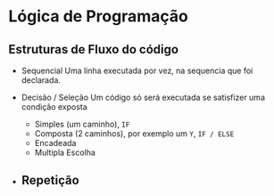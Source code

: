 # Lógica de Programação

## Estruturas de Fluxo do código

- Sequencial
Uma linha executada por vez, na sequencia que foi declarada.

- Decisão / Seleção
Um código só será executada se satisfizer uma condição exposta
    
    - Simples (um caminho), `IF`
    - Composta (2 caminhos), por exemplo um `Y`, `IF / ELSE`
    - Encadeada  
    - Multipla Escolha 

- Repetição
    -